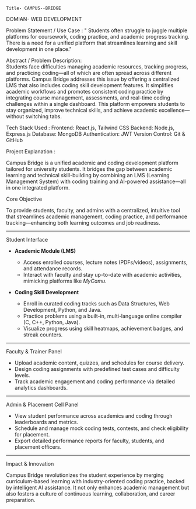                                                                                     Title- CAMPUS--BRIDGE 
  
  
  DOMIAN- WEB DEVELOPMENT 
  
  
  Problem Statement / Use Case :
                                 " Students often struggle to juggle multiple platforms for coursework, coding practice, and academic progress tracking. 
                                    There is a need for a unified platform that streamlines learning and skill development in one place."

Abstract / Problem Description:  
   Students face difficulties managing academic resources, tracking progress, and practicing coding—all of which are often spread across different platforms. Campus Bridge addresses this issue by offering a 
   centralized LMS that also includes coding skill development features. It simplifies academic workflows and promotes consistent coding practice by integrating course management, assessments, and real-time coding 
   challenges within a single dashboard. This platform empowers students to stay organized, improve technical skills, and achieve academic excellence—without switching tabs.



   Tech Stack Used :
                       Frontend: React.js, Tailwind CSS
                       Backend: Node.js, Express.js
                       Database: MongoDB
                       Authentication: JWT
                       Version Control: Git & GitHub

                       

 Project Explanation :
 
 Campus Bridge is a unified academic and coding development platform tailored for university students.
 It bridges the gap between academic learning and technical skill-building by combining an LMS (Learning Management System) with coding training and AI-powered assistance—all in one integrated platform.

 Core Objective  

To provide students, faculty, and admins with a centralized, intuitive tool that streamlines academic management, coding practice, and performance tracking—enhancing both learning outcomes and job readiness.

---

 Student Interface  

- **Academic Module (LMS)**  
  - Access enrolled courses, lecture notes (PDFs/videos), assignments, and attendance records.  
  - Interact with faculty and stay up-to-date with academic activities, mimicking platforms like *MyCamu*.

- **Coding Skill Development**  
  - Enroll in curated coding tracks such as Data Structures, Web Development, Python, and Java.  
  - Practice problems using a built-in, multi-language online compiler (C, C++, Python, Java).  
  - Visualize progress using skill heatmaps, achievement badges, and streak counters.

---

 Faculty & Trainer Panel  

- Upload academic content, quizzes, and schedules for course delivery.  
- Design coding assignments with predefined test cases and difficulty levels.  
- Track academic engagement and coding performance via detailed analytics dashboards.

---

 Admin & Placement Cell Panel  

- View student performance across academics and coding through leaderboards and metrics.  
- Schedule and manage mock coding tests, contests, and check eligibility for placement.  
- Export detailed performance reports for faculty, students, and placement officers.
  

---

 Impact & Innovation  

Campus Bridge revolutionizes the student experience by merging curriculum-based learning with industry-oriented coding practice, backed by intelligent AI assistance. It not only enhances academic management but also fosters a culture of continuous learning, collaboration, and career preparation.





